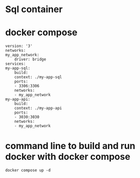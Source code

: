 # Sql container

# docker compose 
    version: '3'
    networks:
    my_app_network:
        driver: bridge
    services:
    my-app-sql:
        build:
        context: ./my-app-sql
        ports: 
        - 3306:3306
        networks:
        - my_app_network
    my-app-api:
        build:
        context: ./my-app-api
        ports: 
        - 3030:3030
        networks:
        - my_app_network

# command line to build and run docker with docker compose 
    docker compose up -d
